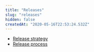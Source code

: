 ```yaml
---
title: "Releases"
slug: "releases"
hidden: false
createdAt: "2020-05-16T22:53:24.532Z"
---
```

- [Release strategy](doc:release-strategy) 
- [Release process](doc:release-process)
